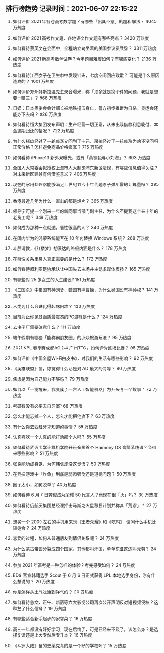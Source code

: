 
## 排行榜趋势 记录时间：2021-06-07 22:15:22
  
  1. 如何评价 2021 年各卷高考数学题？有哪些「出其不意」的题和解法？ 4045 万热度
    
  2. 如何评价 2021 高考作文题，各地语文作文题有哪些亮点？ 3420 万热度
    
  3. 如何看待蔡英文在会面中，全程站立向坐着的美国参议员致辞？ 3311 万热度
    
  4. 如何评价 2021 新高考数学试卷？今年题目难度如何？有哪些变化？ 2136 万热度
    
  5. 如何看待江西女子在卫生巾中发现针头，七度空间回应致歉？ 可能是什么原因造成的？ 1001 万热度
    
  6. 如何评价郑州特斯拉温先生录音曝光，称「顶多就是换个件的问题，我就是想要一赔三」？ 966 万热度
    
  7. 日媒：日本奥委会会计部长被地铁撞击身亡，警方初步推断为自杀，奥运会还能办下去吗？ 926 万热度
    
  8. 如何看待恒大集团发布声明：生产经营一切正常，从未出现借款利息晚付、本金逾期归还的情况？ 722 万热度
    
  9. 为什么猪肉经过了一轮疯涨又回到了十元，房价经过了一轮疯涨为啥还没回归正常价格？怎样避免商品价格疯涨？ 715 万热度
    
  10. 如何看待 iPhone13 新外观曝光，或有「黄铜色与小刘海」？ 603 万热度
    
  11. 全国人大常委会拟授权上海市人大制定浦东新区法规，有哪些信息值得关注？对未来新区建设有何借鉴意义？ 406 万热度
    
  12. 现在的家用处理器能够满足上世纪五六十年代造原子弹所需的计算量吗？ 395 万热度
    
  13. 香港最近几年为什么一直出的都是烂片？ 365 万热度
    
  14. 领导宁可提一个刚来一年的新同事当部门副主任，为什么不提我这个来十年的老员工呢？ 348 万热度
    
  15. 如何成为那种一点就透，悟性很高的人？ 340 万热度
    
  16. 在国内华为的鸿蒙系统能否在 10 年内替换 Windows 系统？ 268 万热度
    
  17. 斗胆请教，《红楼梦》想表达的终极内涵是什么？ 178 万热度
    
  18. 在两性关系里男人真正需要的是什么？ 172 万热度
    
  19. 如何看待叙利亚足协承认让中国失去主场并主动求媒体表扬？ 165 万热度
    
  20. 有哪些对 25 岁女生的人生建议? 151 万热度
    
  21. 《三国杀》中蜀国有神刘备，魏国有神曹操，为什么吴国没有神孙权？ 141 万热度
    
  22. 人类为什么会进化得起床困难？ 133 万热度
    
  23. 目前为止你见过画质最震撼的PC游戏是什么？ 124 万热度
    
  24. 去电子厂需要注意什么？ 111 万热度
    
  25. 端午假期有哪些「能称霸朋友圈」的小众旅游玩法？ 95 万热度
    
  26. 2021 KPL 春季赛成都AG 2:4 广州TTG，如何评价这场比赛？ 95 万热度
    
  27. 如何评价《中国全屋Wi-Fi白皮书》，对我们的生活有哪些影响？ 92 万热度
    
  28. 《英雄联盟》里，你觉得什么话是对 AD 最大的侮辱？ 80 万热度
    
  29. 焦虑是因为自己能力不够吗？ 79 万热度
    
  30. 如何以「一觉醒来，我变成了一台人工智能机器」为开头写一个故事？ 72 万热度
    
  31. 考研有没有必要去自习室? 68 万热度
    
  32. 怎么才能忘掉一个人，怎么才能把他放下？ 63 万热度
    
  33. 有什么你去西班牙才知道的事情？ 59 万热度
    
  34. 认真喜欢一个人真的能打动那个人吗？ 55 万热度
    
  35. 如何看待武汉大学计算机学院开设全国首个 Harmony OS 鸿蒙系统课？会带来哪些影响？ 51 万热度
    
  36. 张良能功成身退，为何韩信却没这觉悟？ 50 万热度
    
  37. 在竞技游戏中「炸鱼」到底是弱肉强食还是道德问题？ 50 万热度
    
  38. 圈子太小，如何脱单？ 43 万热度
    
  39. 如何看待 6 月 7 日龚俊成为荣耀 50 代言人？他现在很「火」吗？ 30 万热度
    
  40. 如何看待俄航天集团总经理抨击马斯克火星移民计划并称其「荒谬」？ 27 万热度
    
  41. 想买一个 2000 左右的手机用来玩《王者荣耀》和《吃鸡》，请问什么手机比较适合？ 24 万热度
    
  42. 恋爱的过程，如何从普通朋友到情侣关系呢？ 24 万热度
    
  43. 为什么蒙古帝国分裂成四个国家，其他都叫汗国，单单东亚这边叫元朝？ 24 万热度
    
  44. 参加 2021 年高考是一种怎样的体验？考完感受如何？ 24 万热度
    
  45. EDG 官宣韩籍选手 Scout 于 6 月 6 日正式获得 LPL 本地选手身份，你有什么想说的？ 20 万热度
    
  46. 你是怎样从土气过渡到洋气的？ 20 万热度
    
  47. 如何看待慈文、正午、新丽等六大影视公司再次公开声明反对短视频侵权？这释放了什么信号？ 19 万热度
    
  48. 有哪些适合新手起步的家常菜？ 16 万热度
    
  49. 高三一年都没有好好学习，现在后悔了，可是已经来不及了，该怎么办？是选择复读还是上大专然后专升本？ 16 万热度
    
  50. 《斗罗大陆》里的史莱克真的是一个好的学校吗？ 15 万热度
    